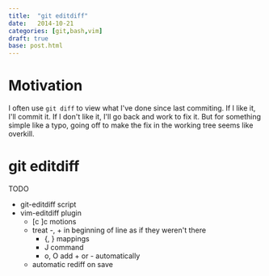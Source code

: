 ```yaml
---
title:  "git editdiff"
date:   2014-10-21
categories: [git,bash,vim]
draft: true
base: post.html
---
```


# Motivation #

I often use `git diff` to view what I've done since last commiting. If I like it, I'll commit it. If I don't like it, I'll go back and work to fix it. But for something simple like a typo, going off to make the fix in the working tree seems like overkill.

# git editdiff #

TODO

- git-editdiff script
- vim-editdiff plugin
    - [c ]c motions
    - treat -, + in beginning of line as if they weren't there
        - {, } mappings
        - J command
        - o, O add + or - automatically
    - automatic rediff on save

